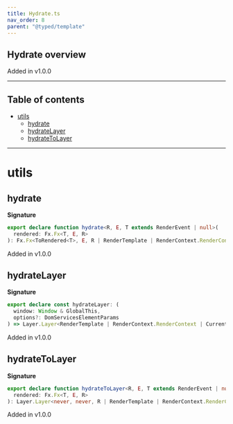 ```yaml
---
title: Hydrate.ts
nav_order: 8
parent: "@typed/template"
---
```


## Hydrate overview

Added in v1.0.0

---

<h2 class="text-delta">Table of contents</h2>

- [utils](#utils)
  - [hydrate](#hydrate)
  - [hydrateLayer](#hydratelayer)
  - [hydrateToLayer](#hydratetolayer)

---

# utils

## hydrate

**Signature**

```ts
export declare function hydrate<R, E, T extends RenderEvent | null>(
  rendered: Fx.Fx<T, E, R>
): Fx.Fx<ToRendered<T>, E, R | RenderTemplate | RenderContext.RenderContext | RootElement>
```

Added in v1.0.0

## hydrateLayer

**Signature**

```ts
export declare const hydrateLayer: (
  window: Window & GlobalThis,
  options?: DomServicesElementParams
) => Layer.Layer<RenderTemplate | RenderContext.RenderContext | CurrentEnvironment | DomServices>
```

Added in v1.0.0

## hydrateToLayer

**Signature**

```ts
export declare function hydrateToLayer<R, E, T extends RenderEvent | null>(
  rendered: Fx.Fx<T, E, R>
): Layer.Layer<never, never, R | RenderTemplate | RenderContext.RenderContext | RootElement>
```

Added in v1.0.0

